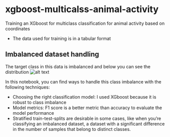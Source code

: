 # xgboost-multicalss-animal-activity

Training an XGboost for multiclass classification for animal activity based on coordinates 

- The data used for training is in a tabular format 

## Imbalanced dataset handling 

The target class in this data is imbalanced and below you can see the distribution
![alt text](http://url/to/img.png)

In this notebook, you can find ways to handle this class imbalance with the following techniques: 
- Choosing the right classification model: I used XGboost because it is robust to class imbalance 
- Model metrics: F1 score is a better metric than accuracy to evaluate the model performance
- Stratified train-test-splits are desirable in some cases, like when you’re classifying an imbalanced dataset, 
  a dataset with a significant difference in the number of samples that belong to distinct classes.
  


